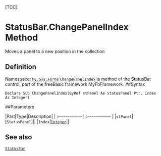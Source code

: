 [TOC]
# StatusBar.ChangePanelIndex Method
Moves a panel to a new position in the collection
## Definition
Namespace: [`My.Sys.Forms`](My.Sys.Forms.md)
`ChangePanelIndex` is method of the StatusBar control, part of the freeBasic framework MyFbFramework.
##Syntax
```freeBasic
Declare Sub ChangePanelIndex(ByRef stPanel As StatusPanel Ptr, Index As Integer)
```

##Parameters

|Part|Type|Description|
| :------------ | :------------ |
|`stPanel`|[`StatusPanel`]||
|`Index`|[`Integer`]("https://www.freebasic.net/wiki/KeyPgInteger")||
## See also
[`StatusBar`](StatusBar.md)

